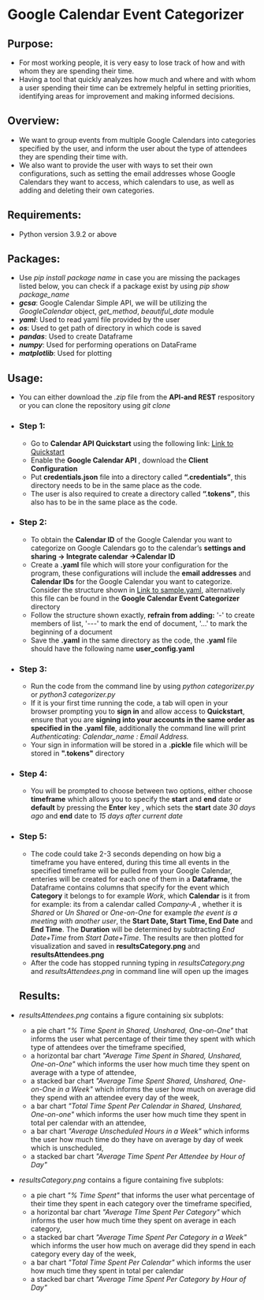 # Google Calendar Event Categorizer
## Purpose:
- For most working people, it is very easy to lose track of how and with whom they are spending their time. 
- Having a tool that quickly analyzes how much and where and with whom a user spending their time can be extremely helpful in setting priorities, identifying areas for improvement and making informed decisions. 

## Overview:
- We want to group events from multiple Google Calendars into categories specified by the user, and inform the user about the type of attendees they are spending their time with. 
- We also want to provide the user with ways to set their own configurations, such as setting the email addresses whose Google Calendars they want to access, which calendars to use, as well as adding and deleting their own categories.

## Requirements:
- Python version 3.9.2 or above

## Packages:
- Use *pip install package name* in case you are missing the packages listed below, you can check if a package exist by using *pip show package_name*
- ***gcsa***: Google Calendar Simple API, we  will be utilizing the *GoogleCalendar* object, *get_method*, *beautiful_date* module
- ***yaml***: Used to read yaml file provided by the user
- ***os***: Used to get path of directory in which code is saved
- ***pandas***: Used to create Dataframe
- ***numpy***: Used for performing operations on DataFrame
- ***matplotlib***: Used for plotting

## Usage:
- You can either download the *.zip* file from the **API-and REST** respository or you can clone the repository using *git clone*
- ### Step 1:   
  - Go to **Calendar API Quickstart** using the following link: [Link to Quickstart](https://developers.google.com/calendar/quickstart/python#step_1_turn_on_the )
  - Enable the **Google Calendar API** , download the **Client Configuration** 
  - Put **credentials.json** file into a directory called **“.credentials”**, this directory needs to be in the same place as the code.  
  - The user is also required to create a directory called **“.tokens”**, this also has to be in the same place as the code. 

- ### Step 2:
  - To obtain the **Calendar ID** of the Google Calendar you want to categorize on Google Calendars go to the calendar’s **settings and sharing -> Integrate calendar ->Calendar ID** 
  - Create a **.yaml** file which will store your configuration for the program, these configurations will include the **email addresses** and **Calendar IDs** for the Google Calendar you want to categorize. Consider the structure shown in [Link to sample.yaml](./sample.yaml), alternatively this file can be found in the **Google Calendar Event Categorizer** directory
  - Follow the structure shown exactly, **refrain from adding:** '-' to create members of list, '---' to mark the end of document, '...' to mark the beginning of a document
  - Save the **.yaml** in the same directory as the code, the **.yaml** file should have the following name **user_config.yaml**

- ### Step 3:
  - Run the code from the command line by using *python categorizer.py* or *python3 categorizer.py*
  - If it is your first time running the code, a tab will open in your browser prompting you to **sign in** and allow access to **Quickstart**, ensure that you are **signing into your accounts in the same order as specified in the .yaml file**, additionally the command line will print *Authenticating: Calendar_name : Email Address.*
  - Your sign in information will be stored in a **.pickle** file which will be stored in **".tokens"** directory 

- ### Step 4:
  - You will be prompted to choose between two options, either choose **timeframe** which allows you to specify the **start** and **end** date or **default**  by pressing the **Enter** key , which sets the **start** date *30 days ago* and **end** date to *15 days after current date* 
- ### Step 5:
  - The code could take 2-3 seconds depending on how big a timeframe you have entered, during this time all events in the specified timeframe will be pulled from your Google Calendar, enteries will be created for each one of them in a **Dataframe**, the Dataframe contains columns that specify for the event which **Category** it belongs to for example *Work*, which **Calendar** is it from for example: its from a calendar called *Company-A* , whether it is *Shared* or *Un Shared* or *One-on-One* for example *the event is a meeting with another user*, the **Start Date, Start Time, End Date** and **End Time**. The **Duration** will be determined by subtracting *End Date+Time* from *Start Date+Time*. The results are then plotted for visualization and saved in **resultsCategory.png** and **resultsAttendees.png** 
  - After the code has stopped running typing in *resultsCategory.png* and  *resultsAttendees.png* in command line will open up the images
  
  ## Results:
 - *resultsAttendees.png* contains a figure containing six subplots: 
    - a pie chart *"% Time Spent in Shared, Unshared, One-on-One"* that informs the user what percentage of their time they spent with which type of attendees over the timeframe specified, 
    - a horizontal bar chart *"Average Time Spent in Shared, Unshared, One-on-One"* which informs the user how much time they spent on average with a type of attendee, 
    - a stacked bar chart *"Average Time Spent Shared, Unshared, One-on-One in a Week"* which informs the user how much on average did they spend with an attendee every day of the week, 
    - a bar chart *"Total Time Spent Per Calendar in Shared, Unshared, One-on-one"* which informs the user how much time they spent in total per calendar with an attendee, 
    - a bar chart *"Average Unscheduled Hours in a Week"* which informs the user how much time do they have on average by day of week which is unscheduled,
    - a stacked bar chart *"Average Time Spent Per Attendee by Hour of Day"*

- *resultsCategory.png* contains a figure containing five subplots: 
    -  a pie chart *"% Time Spent"* that informs the user what percentage of their time they spent in each category over the timeframe specified, 
    -  a horizontal bar chart *"Average TIme Spent Per Category"* which informs the user how much time they spent on average in each category, 
    -  a stacked bar chart *"Average Time Spent Per Category in a Week"* which informs the user how much on average did they spend in each category every day of the week, 
    -  a bar chart *"Total Time Spent Per Calendar"* which informs the user how much time they spent in total per calendar
    -  a stacked bar chart *"Average Time Spent Per Category by Hour of Day"*
  
    

       
  
